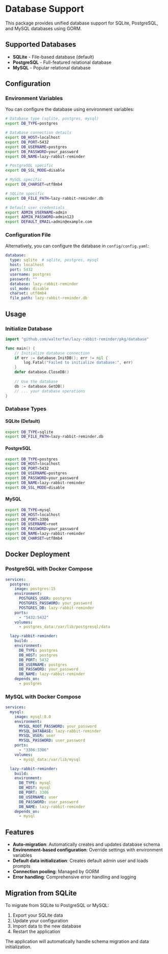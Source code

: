 # Database Support

This package provides unified database support for SQLite, PostgreSQL, and MySQL databases using GORM.

## Supported Databases

- **SQLite** - File-based database (default)
- **PostgreSQL** - Full-featured relational database
- **MySQL** - Popular relational database

## Configuration

### Environment Variables

You can configure the database using environment variables:

```bash
# Database type (sqlite, postgres, mysql)
export DB_TYPE=postgres

# Database connection details
export DB_HOST=localhost
export DB_PORT=5432
export DB_USERNAME=postgres
export DB_PASSWORD=your_password
export DB_NAME=lazy-rabbit-reminder

# PostgreSQL specific
export DB_SSL_MODE=disable

# MySQL specific  
export DB_CHARSET=utf8mb4

# SQLite specific
export DB_FILE_PATH=lazy-rabbit-reminder.db

# Default user credentials
export ADMIN_USERNAME=admin
export ADMIN_PASSWORD=admin123
export DEFAULT_EMAIL=admin@example.com
```

### Configuration File

Alternatively, you can configure the database in `config/config.yaml`:

```yaml
database:
  type: sqlite  # sqlite, postgres, mysql
  host: localhost
  port: 5432
  username: postgres
  password: ""
  database: lazy-rabbit-reminder
  ssl_mode: disable
  charset: utf8mb4
  file_path: lazy-rabbit-reminder.db
```

## Usage

### Initialize Database

```go
import "github.com/walterfan/lazy-rabbit-reminder/pkg/database"

func main() {
    // Initialize database connection
    if err := database.InitDB(); err != nil {
        log.Fatal("Failed to initialize database:", err)
    }
    defer database.CloseDB()
    
    // Use the database
    db := database.GetDB()
    // ... your database operations
}
```

### Database Types

#### SQLite (Default)
```bash
export DB_TYPE=sqlite
export DB_FILE_PATH=lazy-rabbit-reminder.db
```

#### PostgreSQL
```bash
export DB_TYPE=postgres
export DB_HOST=localhost
export DB_PORT=5432
export DB_USERNAME=postgres
export DB_PASSWORD=your_password
export DB_NAME=lazy-rabbit-reminder
export DB_SSL_MODE=disable
```

#### MySQL
```bash
export DB_TYPE=mysql
export DB_HOST=localhost
export DB_PORT=3306
export DB_USERNAME=root
export DB_PASSWORD=your_password
export DB_NAME=lazy-rabbit-reminder
export DB_CHARSET=utf8mb4
```

## Docker Deployment

### PostgreSQL with Docker Compose

```yaml
services:
  postgres:
    image: postgres:15
    environment:
      POSTGRES_USER: postgres
      POSTGRES_PASSWORD: your_password
      POSTGRES_DB: lazy-rabbit-reminder
    ports:
      - "5432:5432"
    volumes:
      - postgres_data:/var/lib/postgresql/data

  lazy-rabbit-reminder:
    build: .
    environment:
      DB_TYPE: postgres
      DB_HOST: postgres
      DB_PORT: 5432
      DB_USERNAME: postgres
      DB_PASSWORD: your_password
      DB_NAME: lazy-rabbit-reminder
    depends_on:
      - postgres
```

### MySQL with Docker Compose

```yaml
services:
  mysql:
    image: mysql:8.0
    environment:
      MYSQL_ROOT_PASSWORD: your_password
      MYSQL_DATABASE: lazy-rabbit-reminder
      MYSQL_USER: user
      MYSQL_PASSWORD: user_password
    ports:
      - "3306:3306"
    volumes:
      - mysql_data:/var/lib/mysql

  lazy-rabbit-reminder:
    build: .
    environment:
      DB_TYPE: mysql
      DB_HOST: mysql
      DB_PORT: 3306
      DB_USERNAME: user
      DB_PASSWORD: user_password
      DB_NAME: lazy-rabbit-reminder
    depends_on:
      - mysql
```

## Features

- **Auto-migration**: Automatically creates and updates database schema
- **Environment-based configuration**: Override settings with environment variables
- **Default data initialization**: Creates default admin user and loads prompts
- **Connection pooling**: Managed by GORM
- **Error handling**: Comprehensive error handling and logging

## Migration from SQLite

To migrate from SQLite to PostgreSQL or MySQL:

1. Export your SQLite data
2. Update your configuration
3. Import data to the new database
4. Restart the application

The application will automatically handle schema migration and data initialization. 
